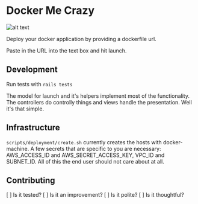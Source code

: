 # Docker Me Crazy

![alt text](https://github.com/dmitrinesterenko/docker-me-crazy/raw/master/src/documenation/images/docker-me-crazy-home-screen.png
"It's just that simple to launch a docker container")


Deploy your docker application by providing a dockerfile url.

Paste in the URL into the text box and hit launch.

## Development
Run tests with `rails tests`

The model for launch and it's helpers implement most of the functionality.
The controllers do controlly things and views handle the presentation. Well it's
that simple.

## Infrastructure
`scripts/deployment/create.sh` currently creates the hosts with docker-machine.
A few secrets that are specific to you are necessary: AWS_ACCESS_ID and
AWS_SECRET_ACCESS_KEY, VPC_ID and SUBNET_ID. All of this the end user should
not care about at all.

## Contributing
[ ] Is it tested?
[ ] Is it an improvement?
[ ] Is it polite?
[ ] Is it thoughtful?

